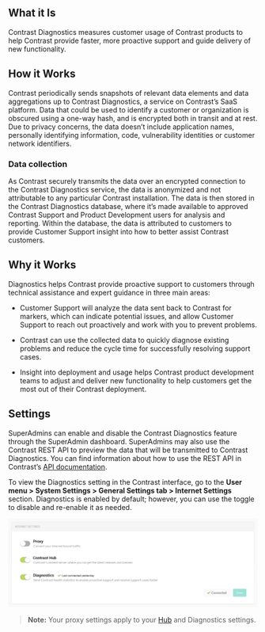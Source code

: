 <!--
title: "Diagnostics"
description: "Information and guidance on diagnostics for your organization"
tags: "Admin eop diagnostics super administration"
-->

## What it Is

Contrast Diagnostics measures customer usage of Contrast products to help Contrast provide faster, more proactive support and guide delivery of new functionality.	

## How it Works

Contrast periodically sends snapshots of relevant data elements and data aggregations up to Contrast Diagnostics, a service on Contrast’s SaaS platform. Data that could be used to identify a customer or organization is obscured using a one-way hash, and is encrypted both in transit and at rest. Due to privacy concerns, the data doesn’t include application names, personally identifying information, code, vulnerability identities or customer network identifiers. 

### Data collection

As Contrast securely transmits the data over an encrypted connection to the Contrast Diagnostics service, the data is anonymized and not attributable to any particular Contrast installation. The data is then stored in the Contrast Diagnostics database, where it’s made available to approved Contrast Support and Product Development users for analysis and reporting. Within the database, the data is attributed to customers to provide Customer Support insight into how to better assist Contrast customers.

## Why it Works

Diagnostics helps Contrast provide proactive support to customers through technical assistance and expert guidance in three main areas: 

* Customer Support will analyze the data sent back to Contrast for markers, which can indicate potential issues, and allow Customer Support to reach out proactively and work with you to prevent problems. 

* Contrast can use the collected data  to quickly diagnose existing problems and reduce the cycle time for successfully resolving support cases.

* Insight into deployment and usage helps Contrast product development teams to adjust and deliver new functionality to help customers get the most out of their Contrast deployment.

## Settings 

SuperAdmins can enable and disable the Contrast Diagnostics feature through the SuperAdmin dashboard. SuperAdmins may also use the Contrast REST API to preview the data that will be transmitted to Contrast Diagnostics. You can find information about how to use the REST API in Contrast’s [API documentation](tools-about.html#api-about).

To view the Diagnostics setting in the Contrast interface, go to the **User menu > System Settings > General Settings tab > Internet Settings** section. Diagnostics is enabled by default; however, you can use the toggle to disable and re-enable it as needed. 

<a href="assets/images/Diagnostics-toggle.png" rel="lightbox" title="Use the toggle to enable Diagnostics"><img class="thumbnail" src="assets/images/Diagnostics-toggle.png"/></a>

>**Note:** Your proxy settings apply to your [Hub](admin-eopcredentials.html#overview) and Diagnostics settings.

